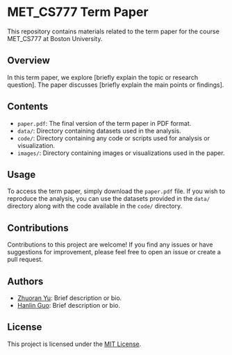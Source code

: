 # MET_CS777 Term Paper

This repository contains materials related to the term paper for the course MET_CS777 at Boston University.

## Overview

In this term paper, we explore [briefly explain the topic or research question]. The paper discusses [briefly explain the main points or findings].

## Contents

- `paper.pdf`: The final version of the term paper in PDF format.
- `data/`: Directory containing datasets used in the analysis.
- `code/`: Directory containing any code or scripts used for analysis or visualization.
- `images/`: Directory containing images or visualizations used in the paper.

## Usage

To access the term paper, simply download the `paper.pdf` file. If you wish to reproduce the analysis, you can use the datasets provided in the `data/` directory along with the code available in the `code/` directory.

## Contributions

Contributions to this project are welcome! If you find any issues or have suggestions for improvement, please feel free to open an issue or create a pull request.

## Authors

- [Zhuoran Yu](https://github.com/dreamfireyu): Brief description or bio.
- [Hanlin Guo](https://github.com/KevinGuo0): Brief description or bio.

## License

This project is licensed under the [MIT License](LICENSE).
